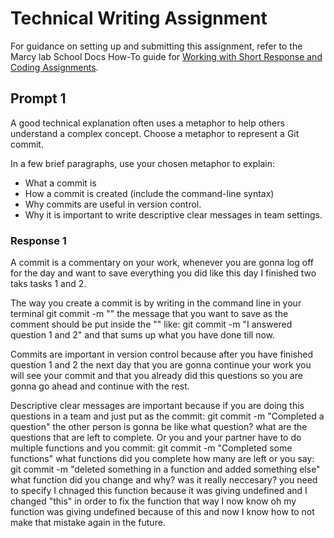 # Technical Writing Assignment

For guidance on setting up and submitting this assignment, refer to the Marcy lab School Docs How-To guide for [Working with Short Response and Coding Assignments](https://marcylabschool.gitbook.io/marcy-lab-school-docs/how-tos/working-with-assignments#how-to-work-on-assignments).

## Prompt 1

A good technical explanation often uses a metaphor to help others understand a complex concept. Choose a metaphor to represent a Git commit. 

In a few brief paragraphs, use your chosen metaphor to explain:
* What a commit is
* How a commit is created (include the command-line syntax)
* Why commits are useful in version control.
* Why it is important to write descriptive clear messages in team settings.

### Response 1
A commit is a commentary on your work, whenever you are gonna log off for the day and want to save everything you did like this day I finished two taks tasks 1 and 2.

The way you create a commit is by writing in the command line in your terminal git commit -m "" the message that you want to save as the comment should be put inside the "" like: git commit -m "I answered question 1 and 2" and that sums up what you have done till now.

Commits are important in version control because after you have finished question 1 and 2 the next day that you are gonna continue your work you will see your commit and that you already did this questions so you are gonna go ahead and continue with the rest.

Descriptive clear messages are important because if you are doing this questions in a team and just put as the commit: git commit -m "Completed a question" the other person is gonna be like what question? what are the questions that are left to complete. Or you and your partner have to do multiple functions and you commit: git commit -m "Completed some functions" what functions did you complete how many are left or you say: git commit -m "deleted something in a function and added something else" what function did you change and why? was it really neccesary? you need to specify I chnaged this function because it was giving undefined and I changed "this" in order to fix the function that way I now know oh my function was giving undefined because of this and now I know how to not make that mistake again in the future.